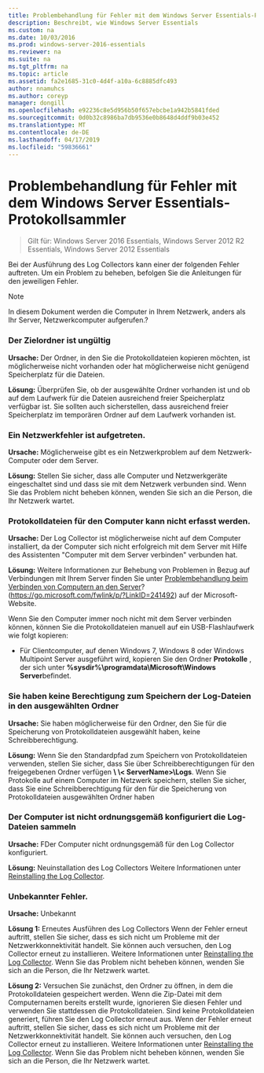 ```yaml
---
title: Problembehandlung für Fehler mit dem Windows Server Essentials-Protokollsammler
description: Beschreibt, wie Windows Server Essentials
ms.custom: na
ms.date: 10/03/2016
ms.prod: windows-server-2016-essentials
ms.reviewer: na
ms.suite: na
ms.tgt_pltfrm: na
ms.topic: article
ms.assetid: fa2e1685-31c0-4d4f-a10a-6c8885dfc493
author: nnamuhcs
ms.author: coreyp
manager: dongill
ms.openlocfilehash: e92236c8e5d956b50f657ebcbe1a942b5841fded
ms.sourcegitcommit: 0d0b32c8986ba7db9536e0b8648d4ddf9b03e452
ms.translationtype: MT
ms.contentlocale: de-DE
ms.lasthandoff: 04/17/2019
ms.locfileid: "59836661"
---
```

# <a name="troubleshoot-windows-server-essentials-log-collector-errors"></a>Problembehandlung für Fehler mit dem Windows Server Essentials-Protokollsammler

>Gilt für: Windows Server 2016 Essentials, Windows Server 2012 R2 Essentials, Windows Server 2012 Essentials

Bei der Ausführung des Log Collectors kann einer der folgenden Fehler auftreten. Um ein Problem zu beheben, befolgen Sie die Anleitungen für den jeweiligen Fehler.  
  
> [!NOTE]
>  In diesem Dokument werden die Computer in Ihrem Netzwerk, anders als Ihr Server, Netzwerkcomputer aufgerufen.?  
  
###  <a name="BKMK_TheDestinationFolderIsNotValid"></a> Der Zielordner ist ungültig  
 **Ursache:** Der Ordner, in den Sie die Protokolldateien kopieren möchten, ist möglicherweise nicht vorhanden oder hat möglicherweise nicht genügend Speicherplatz für die Dateien.  
  
 **Lösung:** Überprüfen Sie, ob der ausgewählte Ordner vorhanden ist und ob auf dem Laufwerk für die Dateien ausreichend freier Speicherplatz verfügbar ist. Sie sollten auch sicherstellen, dass ausreichend freier Speicherplatz im temporären Ordner auf dem Laufwerk vorhanden ist.  
  
###  <a name="BKMK_ANetworkErrorHasOccurred"></a> Ein Netzwerkfehler ist aufgetreten.  
 **Ursache:** Möglicherweise gibt es ein Netzwerkproblem auf dem Netzwerk-Computer oder dem Server.  
  
 **Lösung:** Stellen Sie sicher, dass alle Computer und Netzwerkgeräte eingeschaltet sind und dass sie mit dem Netzwerk verbunden sind. Wenn Sie das Problem nicht beheben können, wenden Sie sich an die Person, die Ihr Netzwerk wartet.  
  
###  <a name="BKMK_CannotCollectLogFiles"></a> Protokolldateien für den Computer kann nicht erfasst werden.  
 **Ursache:** Der Log Collector ist möglicherweise nicht auf dem Computer installiert, da der Computer sich nicht erfolgreich mit dem Server mit Hilfe des Assistenten "Computer mit dem Server verbinden" verbunden hat.  
  
 **Lösung:** Weitere Informationen zur Behebung von Problemen in Bezug auf Verbindungen mit Ihrem Server finden Sie unter [Problembehandlung beim Verbinden von Computern an den Server](https://go.microsoft.com/fwlink/p/?LinkID=241492)? (https://go.microsoft.com/fwlink/p/?LinkID=241492) auf der Microsoft-Website.  
  
 Wenn Sie den Computer immer noch nicht mit dem Server verbinden können, können Sie die Protokolldateien manuell auf ein USB-Flashlaufwerk wie folgt kopieren:  
  
-   Für Clientcomputer, auf denen Windows 7, Windows 8 oder Windows Multipoint Server ausgeführt wird, kopieren Sie den Ordner **Protokolle** , der sich unter **%sysdir%\programdata\Microsoft\Windows Server**befindet.  
  
###  <a name="BKMK_YouDoNotHavePermission"></a> Sie haben keine Berechtigung zum Speichern der Log-Dateien in den ausgewählten Ordner  
 **Ursache:** Sie haben möglicherweise für den Ordner, den Sie für die Speicherung von Protokolldateien ausgewählt haben, keine Schreibberechtigung.  
  
 **Lösung:** Wenn Sie den Standardpfad zum Speichern von Protokolldateien verwenden, stellen Sie sicher, dass Sie über Schreibberechtigungen für den freigegebenen Ordner verfügen  **\\ \\< ServerName\>\Logs**. Wenn Sie Protokolle auf einem Computer im Netzwerk speichern, stellen Sie sicher, dass Sie eine Schreibberechtigung für den für die Speicherung von Protokolldateien ausgewählten Ordner haben  
  
###  <a name="BKMK_TheComputerIsNotConfiguredProperly"></a> Der Computer ist nicht ordnungsgemäß konfiguriert die Log-Dateien sammeln  
 **Ursache:** FDer Computer nicht ordnungsgemäß für den Log Collector konfiguriert.  
  
 **Lösung:** Neuinstallation des Log Collectors Weitere Informationen unter [Reinstalling the Log Collector](Install-the-Windows-Server-Essentials-Log-Collector.md#BKMK_Reinstall).  
  
###  <a name="BKMK_AnUnknownErrorOccurred"></a> Unbekannter Fehler.  
 **Ursache:** Unbekannt  
  
 **Lösung 1:** Erneutes Ausführen des Log Collectors Wenn der Fehler erneut auftritt, stellen Sie sicher, dass es sich nicht um Probleme mit der Netzwerkkonnektivität handelt. Sie können auch versuchen, den Log Collector erneut zu installieren. Weitere Informationen unter [Reinstalling the Log Collector](Install-the-Windows-Server-Essentials-Log-Collector.md#BKMK_Reinstall). Wenn Sie das Problem nicht beheben können, wenden Sie sich an die Person, die Ihr Netzwerk wartet.  
  
 **Lösung 2:** Versuchen Sie zunächst, den Ordner zu öffnen, in dem die Protokolldateien gespeichert werden. Wenn die Zip-Datei mit dem Computernamen bereits erstellt wurde, ignorieren Sie diesen Fehler und verwenden Sie stattdessen die Protokolldateien. Sind keine Protokolldateien generiert, führen Sie den Log Collector erneut aus. Wenn der Fehler erneut auftritt, stellen Sie sicher, dass es sich nicht um Probleme mit der Netzwerkkonnektivität handelt. Sie können auch versuchen, den Log Collector erneut zu installieren. Weitere Informationen unter [Reinstalling the Log Collector](Install-the-Windows-Server-Essentials-Log-Collector.md#BKMK_Reinstall). Wenn Sie das Problem nicht beheben können, wenden Sie sich an die Person, die Ihr Netzwerk wartet.